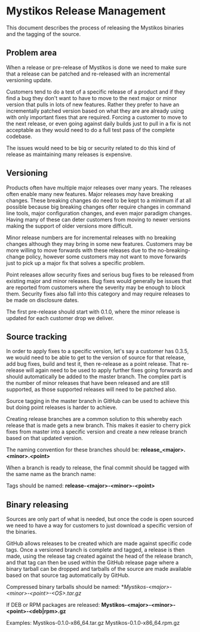 # Mystikos Release Management

This document describes the process of releasing the Mystikos binaries and the tagging of the source.

## Problem area

When a release or pre-release of Mystikos is done we need to make sure that a release can be patched and re-released with an incremental versioning update.

Customers tend to do a test of a specific release of a product and if they find a bug they don't want to have to move to the next major or minor  version that pulls in lots of new features. Rather they prefer to have an incrementally patched version based on what they are are already using with only important fixes that are required. Forcing a customer to move to the next release, or even going against daily builds just to pull in a fix is not acceptable as they would need to do a full test pass of the complete codebase.

The issues would need to be big or security related to do this kind of release as maintaining many releases is expensive.

## Versioning

Products often have multiple major releases over many years. The releases often enable many new features. Major releases _may_ have breaking changes. These breaking changes do need to be kept to a minimum if at all possible because big breaking changes ofter require changes in command line tools, major configuration changes, and even major paradigm changes. Having many of these can deter customers from moving to newer versions making the support of older versions more difficult.

Minor release numbers are for incremental releases with no breaking changes although they may bring in some new features. Customers may be more willing to move forwards with these releases due to the no-breaking-change policy, however some customers may not want to move forwards just to pick up a major fix that solves a specific problem.

Point releases allow security fixes and serious bug fixes to be released from existing major and minor releases. Bug fixes would generally be issues that are reported from customers where the severity may be enough to block them. Security fixes also fall into this category and may require releases to be made on disclosure dates.

The first pre-release should start with 0.1.0, where the minor release is updated for each customer drop we deliver.

## Source tracking

In order to apply fixes to a specific version, let's say a customer has 0.3.5, we would need to be able to get to the version of source for that release, add bug fixes, build and test it, then re-release as a point release. That re-release will again need to be used to apply further fixes going forwards and should automatically be added to the master branch. The complex part is the number of minor releases that have been released and are still supported, as those supported releases will need to be patched also.

Source tagging in the master branch in GitHub can be used to achieve this but doing point releases is harder to achieve.

Creating release branches are a common solution to this whereby each release that is made gets a new branch. This makes it easier to cherry pick fixes from master into a specific version and create a new release branch based on that updated version.

The naming convention for these branches should be: **release_\<major\>.\<minor\>.\<point\>**

When a branch is ready to release, the final commit should be tagged with the same name as the branch name:

Tags should be named: **release-\<major\>-\<minor\>-\<point\>**

## Binary releasing

Sources are only part of what is needed, but once the code is open sourced we need to have a way for customers to just download a specific version of the binaries.

GitHub allows releases to be created which are made against specific code tags. Once a versioned branch is complete and tagged, a release is then made, using the release tag created against the head of the release branch, and that tag can then be used within the GitHub release page where a binary tarball can be dropped and tarballs of the source are made available based on that source tag automatically by GitHub.

Compressed binary tarballs should be named: **Mystikos-\<major\>-\<minor\>-\<point\>-\<OS\>.tar.gz*

If DEB or RPM packages are released: **Mystikos-\<major\>-\<minor\>-\<point\>-\<deb|rpm\>.gz**

Examples:
    Mystikos-0.1.0-x86_64.tar.gz
    Mystikos-0.1.0-x86_64.rpm.gz
